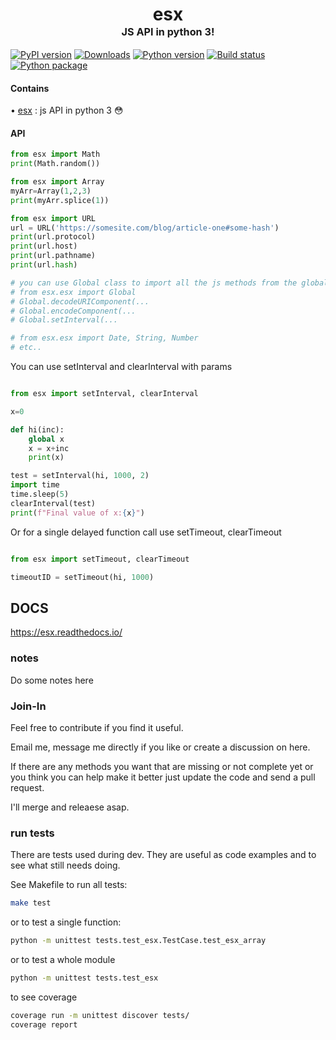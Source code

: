 <h1 align="center">
    esx
    <br>
    <sup><sub><sup>JS API in python 3!</sup></sub></sup>
    <br>
</h1>

[![PyPI version](https://badge.fury.io/py/esx.svg)](https://badge.fury.io/py/esx.svg) 
[![Downloads](https://pepy.tech/badge/esx)](https://pepy.tech/project/esx)
[![Python version](https://img.shields.io/pypi/pyversions/esx.svg?style=flat)](https://img.shields.io/pypi/pyversions/esx.svg?style=flat)
[![Build status](https://travis-ci.com/byteface/esx.svg?branch=master)](https://travis-ci.com/byteface/esx.svg?branch=master)
[![Python package](https://github.com/byteface/esx/actions/workflows/python-package.yml/badge.svg?branch=master)](https://github.com/byteface/esx/actions/workflows/python-package.yml)


#### Contains

• [esx](https://esx.readthedocs.io/_modules/esx/esx.html) : js API in python 3 😳


#### API


```python
from esx import Math
print(Math.random())

from esx import Array
myArr=Array(1,2,3)
print(myArr.splice(1))

from esx import URL
url = URL('https://somesite.com/blog/article-one#some-hash')
print(url.protocol)
print(url.host)
print(url.pathname)
print(url.hash)

# you can use Global class to import all the js methods from the global namespace i.e
# from esx.esx import Global
# Global.decodeURIComponent(...
# Global.encodeComponent(...
# Global.setInterval(...

# from esx.esx import Date, String, Number
# etc..
```

You can use setInterval and clearInterval with params

```python

from esx import setInterval, clearInterval

x=0

def hi(inc):
    global x
    x = x+inc
    print(x)

test = setInterval(hi, 1000, 2)
import time
time.sleep(5)
clearInterval(test)
print(f"Final value of x:{x}")

```

Or for a single delayed function call use setTimeout, clearTimeout

```python

from esx import setTimeout, clearTimeout

timeoutID = setTimeout(hi, 1000)

```

## DOCS

https://esx.readthedocs.io/

### notes

Do some notes here


### Join-In
Feel free to contribute if you find it useful.

Email me, message me directly if you like or create a discussion on here.

If there are any methods you want that are missing or not complete yet or you think you can help make it better just update the code and send a pull request.

I'll merge and releaese asap.


### run tests

There are tests used during dev. They are useful as code examples and to see what still needs doing.

See Makefile to run all tests:

```bash
make test
```

or to test a single function:
```bash
python -m unittest tests.test_esx.TestCase.test_esx_array
```

or to test a whole module
```bash
python -m unittest tests.test_esx
```

to see coverage
```bash
coverage run -m unittest discover tests/
coverage report
```
